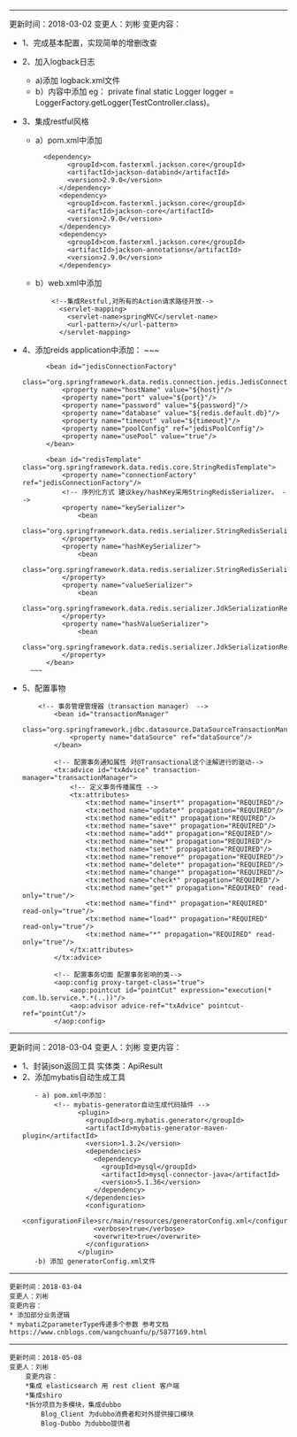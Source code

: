--------------------------------------------------------------------------------------------------------------
更新时间：2018-03-02
变更人：刘彬
变更内容：
	
* 1、完成基本配置，实现简单的增删改查
* 2、加入logback日志
    - a)添加 logback.xml文件
    - b）内容中添加 eg： private final static Logger logger = LoggerFactory.getLogger(TestController.class)。
   
* 3、集成restful风格
    - a）pom.xml中添加
      ~~~
        <dependency>
              <groupId>com.fasterxml.jackson.core</groupId>
              <artifactId>jackson-databind</artifactId>
              <version>2.9.0</version>
            </dependency>
            <dependency>
              <groupId>com.fasterxml.jackson.core</groupId>
              <artifactId>jackson-core</artifactId>
              <version>2.9.0</version>
            </dependency>
            <dependency>
              <groupId>com.fasterxml.jackson.core</groupId>
              <artifactId>jackson-annotations</artifactId>
              <version>2.9.0</version>
            </dependency>
      ~~~
    - b）web.xml中添加
        ~~~
            <!--集成Restful,对所有的Action请求路径开放-->
              <servlet-mapping>
                <servlet-name>springMVC</servlet-name>
                <url-pattern>/</url-pattern>
              </servlet-mapping>
       ~~~
* 4、添加reids
    application中添加：
        ~~~
        <!-- redis -->
            <bean id="jedisPoolConfig" class="redis.clients.jedis.JedisPoolConfig">
                <property name="maxTotal" value="${maxTotal}"/>
                <property name="maxIdle" value="${maxIdle}"/>
                <property name="minIdle" value="${minIdle}"/>
                <property name="maxWaitMillis" value="15000"/>
                <property name="minEvictableIdleTimeMillis" value="300000"/>
                <property name="numTestsPerEvictionRun" value="3"/>
                <property name="timeBetweenEvictionRunsMillis" value="60000"/>
                <property name="testOnBorrow" value="true"/>
                <property name="testOnReturn" value="true"/>
                <property name="testWhileIdle" value="true"/>
            </bean>
        
            <bean id="jedisConnectionFactory"
                  class="org.springframework.data.redis.connection.jedis.JedisConnectionFactory">
                <property name="hostName" value="${host}"/>
                <property name="port" value="${port}"/>
                <property name="password" value="${password}"/>
                <property name="database" value="${redis.default.db}"/>
                <property name="timeout" value="${timeout}"/>
                <property name="poolConfig" ref="jedisPoolConfig"/>
                <property name="usePool" value="true"/>
            </bean>
        
            <bean id="redisTemplate" class="org.springframework.data.redis.core.StringRedisTemplate">
                <property name="connectionFactory" ref="jedisConnectionFactory"/>
                <!-- 序列化方式 建议key/hashKey采用StringRedisSerializer。 -->
                <property name="keySerializer">
                    <bean
                            class="org.springframework.data.redis.serializer.StringRedisSerializer"/>
                </property>
                <property name="hashKeySerializer">
                    <bean
                            class="org.springframework.data.redis.serializer.StringRedisSerializer"/>
                </property>
                <property name="valueSerializer">
                    <bean
                            class="org.springframework.data.redis.serializer.JdkSerializationRedisSerializer"/>
                </property>
                <property name="hashValueSerializer">
                    <bean
                            class="org.springframework.data.redis.serializer.JdkSerializationRedisSerializer"/>
                </property>
            </bean>
        ~~~
 * 5、配置事物
    ~~~
        <!-- 事务管理管理器（transaction manager） -->
            <bean id="transactionManager"
                  class="org.springframework.jdbc.datasource.DataSourceTransactionManager">
                <property name="dataSource" ref="dataSource"/>
            </bean>
        
            <!-- 配置事务通知属性 对@Transactional这个注解进行的驱动-->
            <tx:advice id="txAdvice" transaction-manager="transactionManager">
                <!-- 定义事务传播属性 -->
                <tx:attributes>
                    <tx:method name="insert*" propagation="REQUIRED"/>
                    <tx:method name="update*" propagation="REQUIRED"/>
                    <tx:method name="edit*" propagation="REQUIRED"/>
                    <tx:method name="save*" propagation="REQUIRED"/>
                    <tx:method name="add*" propagation="REQUIRED"/>
                    <tx:method name="new*" propagation="REQUIRED"/>
                    <tx:method name="set*" propagation="REQUIRED"/>
                    <tx:method name="remove*" propagation="REQUIRED"/>
                    <tx:method name="delete*" propagation="REQUIRED"/>
                    <tx:method name="change*" propagation="REQUIRED"/>
                    <tx:method name="check*" propagation="REQUIRED"/>
                    <tx:method name="get*" propagation="REQUIRED" read-only="true"/>
                    <tx:method name="find*" propagation="REQUIRED" read-only="true"/>
                    <tx:method name="load*" propagation="REQUIRED" read-only="true"/>
                    <tx:method name="*" propagation="REQUIRED" read-only="true"/>
                </tx:attributes>
            </tx:advice>
        
            <!-- 配置事务切面 配置事务影响的类-->
            <aop:config proxy-target-class="true">
                <aop:pointcut id="pointCut" expression="execution(* com.lb.service.*.*(..))"/>
                <aop:advisor advice-ref="txAdvice" pointcut-ref="pointCut"/>
            </aop:config>
    ~~~
--------------------------------------------------------------------------------------------------------------
更新时间：2018-03-04
变更人：刘彬
变更内容：
* 1、封装json返回工具 实体类：ApiResult
* 2、添加mybatis自动生成工具
    ~~~
       - a) pom.xml中添加：
            <!-- mybatis-generator自动生成代码插件 -->
                  <plugin>
                    <groupId>org.mybatis.generator</groupId>
                    <artifactId>mybatis-generator-maven-plugin</artifactId>
                    <version>1.3.2</version>
                    <dependencies>
                      <dependency>
                        <groupId>mysql</groupId>
                        <artifactId>mysql-connector-java</artifactId>
                        <version>5.1.36</version>
                      </dependency>
                    </dependencies>
                    <configuration>
                      <configurationFile>src/main/resources/generatorConfig.xml</configurationFile>
                      <verbose>true</verbose>
                      <overwrite>true</overwrite>
                    </configuration>
                  </plugin>
       -b) 添加 generatorConfig.xml文件
    ~~~
    
 ------------------------------------------------------------------------------
    更新时间：2018-03-04
    变更人：刘彬
    变更内容：
    * 添加部分业务逻辑
    * mybati之parameterType传递多个参数 参考文档 https://www.cnblogs.com/wangchuanfu/p/5877169.html
   
   
 -----------------------------------------------------------------------------------
    
    更新时间：2018-05-08
    变更人：刘彬
        变更内容：
        *集成 elasticsearch 用 rest client 客户端
        *集成shiro
        *拆分项目为多模块，集成dubbo
            Blog_Client 为dubbo消费者和对外提供接口模块
            Blog-Dubbo 为dubbo提供者
        